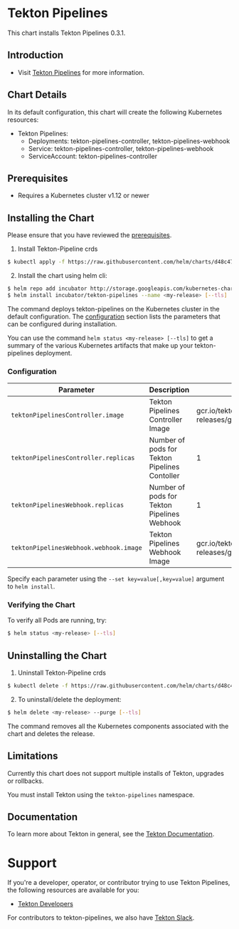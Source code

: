 # Tekton Pipelines

This chart installs Tekton Pipelines 0.3.1.

## Introduction

- Visit [Tekton Pipelines](https://github.com/tektoncd/pipeline/blob/master/README.md) for more information.

## Chart Details

In its default configuration, this chart will create the following Kubernetes resources:

- Tekton Pipelines:
    - Deployments: tekton-pipelines-controller, tekton-pipelines-webhook
    - Service: tekton-pipelines-controller, tekton-pipelines-webhook
    - ServiceAccount: tekton-pipelines-controller

## Prerequisites

- Requires a Kubernetes cluster v1.12 or newer

## Installing the Chart

Please ensure that you have reviewed the [prerequisites](#prerequisites).

1. Install Tekton-Pipeline crds
```bash
$ kubectl apply -f https://raw.githubusercontent.com/helm/charts/d48c4707d955b4ec2b4a48fb76cd76c3cadd72ba/incubator/tekton-pipelines/all-crds.yaml
```

2. Install the chart using helm cli:

```bash
$ helm repo add incubator http://storage.googleapis.com/kubernetes-charts-incubator
$ helm install incubator/tekton-pipelines --name <my-release> [--tls]
```

The command deploys tekton-pipelines on the Kubernetes cluster in the default configuration.  The [configuration](#configuration) section lists the parameters that can be configured during installation.

You can use the command ```helm status <my-release> [--tls]``` to get a summary of the various Kubernetes artifacts that make up your tekton-pipelines deployment.

### Configuration

| Parameter                                  | Description                              | Default |
|--------------------------------------------|------------------------------------------|---------|
| `tektonPipelinesController.image`                    | Tekton Pipelines Controller Image                   | gcr.io/tekton-releases/github.com/tektoncd/pipeline/cmd/controller@sha256:e9128c33f5ee55c9d7fcafc914487a23dd0348e45bf14e644d71f8b73dae9061    |
| `tektonPipelinesController.replicas`                 | Number of pods for Tekton Pipelines Contoller       |    1      |
| `tektonPipelinesWebhook.replicas`                    | Number of pods for Tekton Pipelines Webhook         |    1      |
| `tektonPipelinesWebhook.webhook.image`                       | Tekton Pipelines Webhook Image                      | gcr.io/tekton-releases/github.com/tektoncd/pipeline/cmd/webhook@sha256:9842623ed07f6efc0dac227dab263e295f7ddc48ab029b20a7ee0ec1e66b0c4a  |

Specify each parameter using the `--set key=value[,key=value]` argument to `helm install`.

### Verifying the Chart

To verify all Pods are running, try:
```bash
$ helm status <my-release> [--tls]
```

## Uninstalling the Chart

1. Uninstall Tekton-Pipeline crds
```bash
$ kubectl delete -f https://raw.githubusercontent.com/helm/charts/d48c4707d955b4ec2b4a48fb76cd76c3cadd72ba/incubator/tekton-pipelines/all-crds.yaml
```

2. To uninstall/delete the deployment:
```bash
$ helm delete <my-release> --purge [--tls]
```

The command removes all the Kubernetes components associated with the chart and deletes the release.

## Limitations

Currently this chart does not support multiple installs of Tekton, upgrades or rollbacks.

You must install Tekton using the `tekton-pipelines` namespace.

## Documentation

To learn more about Tekton in general, see the [Tekton Documentation](https://github.com/tektoncd/pipeline/tree/master/docs).

# Support

If you're a developer, operator, or contributor trying to use Tekton Pipelines, the
following resources are available for you:

- [Tekton Developers](https://groups.google.com/forum/#!forum/tekton-dev)

For contributors to tekton-pipelines, we also have [Tekton Slack](https://join.slack.com/t/tektoncd/shared_invite/enQtNjE4MDgwMDYxNjA3LTM5Mjc1YWQyN2FjNDhkZDU5NmNmMTZhMDkxZDE4NzE1ZjhjOWU5OTIzNDM5YmQ3NjU5OTFhYzc0M2JmYjg5Mzc).

